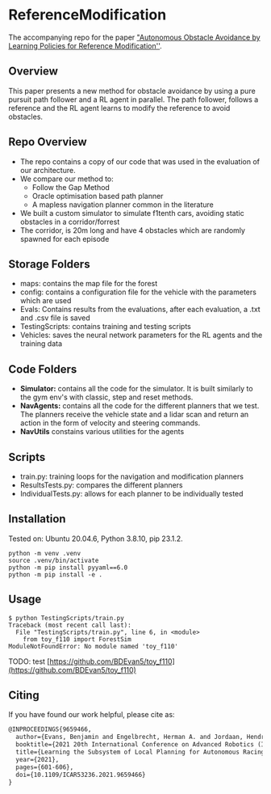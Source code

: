 # ReferenceModification
The accompanying repo for the paper ["Autonomous Obstacle Avoidance by Learning Policies for Reference Modification''](https://arxiv.org/abs/2102.11042). 

## Overview
This paper presents a new method for obstacle avoidance by using a pure pursuit path follower and a RL agent in parallel.
The path follower, follows a reference and the RL agent learns to modify the reference to avoid obstacles.

## Repo Overview
- The repo contains a copy of our code that was used in the evaluation of our architecture.
- We compare our method to:
  - Follow the Gap Method
  - Oracle optimisation based path planner
  - A mapless navigation planner common in the literature
- We built a custom simulator to simulate f1tenth cars, avoiding static obstacles in a corridor/forrest
- The corridor, is 20m long and have 4 obstacles which are randomly spawned for each episode

## Storage Folders
- maps: contains the map file for the forest
- config: contains a configuration file for the vehicle with the parameters which are used
- Evals: Contains results from the evaluations, after each evaluation, a .txt and .csv file is saved
- TestingScripts: contains training and testing scripts
- Vehicles: saves the neural network parameters for the RL agents and the training data

## Code Folders
- **Simulator:** contains all the code for the simulator. It is built similarly to the gym env's with classic, step and reset methods.
- **NavAgents:** contains all the code for the different planners that we test. The planners receive the vehicle state and a lidar scan and return an action in the form of velocity and steering commands.
- **NavUtils** constains various utilities for the agents

## Scripts
- train.py: training loops for the navigation and modification planners
- ResultsTests.py: compares the different planners
- IndividualTests.py: allows for each planner to be individually tested

## Installation
Tested on: Ubuntu 20.04.6, Python 3.8.10, pip 23.1.2.
```
python -m venv .venv
source .venv/bin/activate
python -m pip install pyyaml==6.0
python -m pip install -e .
```

## Usage
```
$ python TestingScripts/train.py 
Traceback (most recent call last):
  File "TestingScripts/train.py", line 6, in <module>
    from toy_f110 import ForestSim
ModuleNotFoundError: No module named 'toy_f110'
```
TODO: test [https://github.com/BDEvan5/toy_f110](https://github.com/BDEvan5/toy_f110)

## Citing
If you have found our work helpful, please cite as:
```latex
@INPROCEEDINGS{9659466,
  author={Evans, Benjamin and Engelbrecht, Herman A. and Jordaan, Hendrik W.},
  booktitle={2021 20th International Conference on Advanced Robotics (ICAR)}, 
  title={Learning the Subsystem of Local Planning for Autonomous Racing}, 
  year={2021},
  pages={601-606},
  doi={10.1109/ICAR53236.2021.9659466}
}
```

